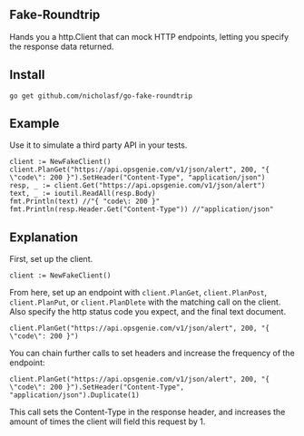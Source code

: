 ## Fake-Roundtrip

Hands you a http.Client that can mock HTTP endpoints, letting you specify the response data returned. 

## Install

`go get github.com/nicholasf/go-fake-roundtrip`

## Example

Use it to simulate a third party API in your tests. 

```golang
client := NewFakeClient()
client.PlanGet("https://api.opsgenie.com/v1/json/alert", 200, "{ \"code\": 200 }").SetHeader("Content-Type", "application/json")
resp, _ := client.Get("https://api.opsgenie.com/v1/json/alert")
text, _ := ioutil.ReadAll(resp.Body)
fmt.Println(text) //"{ "code\: 200 }"
fmt.Println(resp.Header.Get("Content-Type")) //"application/json"
```

## Explanation

First, set up the client.

```golang
client := NewFakeClient()
```

From here, set up an endpoint with `client.PlanGet`, `client.PlanPost`, `client.PlanPut`, or `client.PlanDlete` with the matching call on the client. Also specify the http status code you expect, and the final text document.

```golang
client.PlanGet("https://api.opsgenie.com/v1/json/alert", 200, "{ \"code\": 200 }")
```

You can chain further calls to set headers and increase the frequency of the endpoint:

``` golang
client.PlanGet("https://api.opsgenie.com/v1/json/alert", 200, "{ \"code\": 200 }").SetHeader("Content-Type", "application/json").Duplicate(1)
```

This call sets the Content-Type in the response header, and increases the amount of times the client will field this request by 1.
